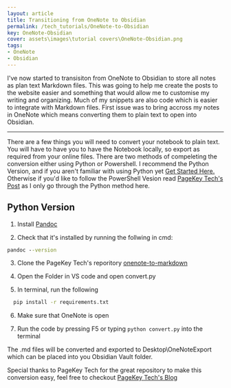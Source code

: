 ```yaml
---
layout: article
title: Transitioning from OneNote to Obsidian
permalink: /tech_tutorials/OneNote-to-Obsidian
key: OneNote-Obsidian
cover: assets\images\tutorial covers\OneNote-Obsidian.png
tags: 
- OneNote
- Obsidian
---
```


I've now started to transisiton from OneNote to Obsidian to store all notes as plan text Markdown files. <!--more--> This was going to help me create the posts to the website easier and something that would allow me to customise my writing and organizing. Much of my snippets are also code which is easier to integrate with Markdown files. First issue was to bring accross my notes in OneNote which means converting them to plain text to open into Obsidian.

---

There are a few things you will need to convert your notebook to plain text. You will have to have you to have the Notebook locally, so export as required from your online files. There are two methods of compeleting the conversion either using Python or Powershell. I recommend the Python Version, and if you aren't familiar with using Python yet [Get Started Here.](https://github.com/drkOluhv/drkOluhv.github.io) Otherwise if you'd like to follow the PowerShell Vesion read [PageKey Tech's Post](https://pagekeytech.com/blog/misc/onenote-to-markdown/) as I only go through the Python method here.

## Python Version

1. Install [Pandoc](https://pandoc.org/installing.html)

2. Check that it's installed by running the follwing in cmd:

```cmd
pandoc --version
```

3. Clone the PageKey Tech's reporitory [onenote-to-markdown](https://github.com/pagekeysolutions/onenote-to-markdown)

4. Open the Folder in VS code and open convert.py

5. In terminal, run the following

```bash
  pip install -r requirements.txt
```

6. Make sure that OneNote is open

7. Run the code by pressing F5 or typing `python convert.py` into the terminal

The .md files will be converted and exported to Desktop\OneNoteExport which can be placed into you Obsidian Vault folder.

Special thanks to PageKey Tech for the great repository to make this conversion easy, feel free to checkout [PageKey Tech's Blog](https://pagekeytech.com)